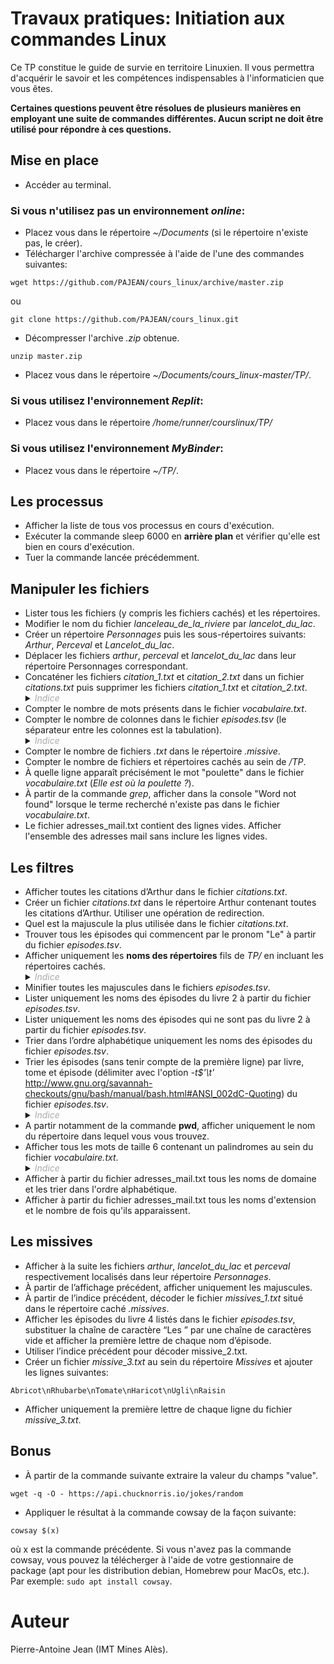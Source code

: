 # Travaux pratiques: Initiation aux commandes Linux

Ce TP constitue le guide de survie en territoire Linuxien. Il vous permettra d'acquérir le savoir et les compétences indispensables à l'informaticien que vous êtes.

**Certaines questions peuvent être résolues de plusieurs manières en employant une suite de commandes différentes. Aucun script ne doit être utilisé pour répondre à ces questions.**

## Mise en place

* Accéder au terminal.

### Si vous n'utilisez pas un environnement *online*:

* Placez vous dans le répertoire *~/Documents* (si le répertoire n'existe pas, le créer).
* Télécharger l'archive compressée à l'aide de l'une des commandes suivantes:

```
wget https://github.com/PAJEAN/cours_linux/archive/master.zip
```
ou

```
git clone https://github.com/PAJEAN/cours_linux.git
```

* Décompresser l'archive *.zip* obtenue.

```
unzip master.zip
```

* Placez vous dans le répertoire *~/Documents/cours_linux-master/TP/*.

### Si vous utilisez l'environnement *Replit*:
* Placez vous dans le répertoire */home/runner/courslinux/TP/*

### Si vous utilisez l'environnement *MyBinder*:
* Placez vous dans le répertoire *~/TP/*.

## Les processus

* Afficher la liste de tous vos processus en cours d'exécution.
* Exécuter la commande sleep 6000 en **arrière plan** et vérifier qu'elle est bien en cours d'exécution.
* Tuer la commande lancée précédemment.

## Manipuler les fichiers

* Lister tous les fichiers (y compris les fichiers cachés) et les répertoires. 
* Modifier le nom du fichier *lanceleau_de_la_riviere* par *lancelot_du_lac*.
* Créer un répertoire *Personnages* puis les sous-répertoires suivants: *Arthur*, *Perceval* et *Lancelot_du_lac*.
* Déplacer les fichiers *arthur*, *perceval* et *lancelot_du_lac* dans leur répertoire Personnages correspondant.
* Concaténer les fichiers *citation_1.txt* et *citation_2.txt* dans un fichier *citations.txt* puis supprimer les fichiers *citation_1.txt* et *citation_2.txt*.
    <details>
        <summary><i style="color:#aaa">Indice</i></summary> 
        <i>Redirections des flux E/S.</i>
    </details>
* Compter le nombre de mots présents dans le fichier *vocabulaire.txt*.
* Compter le nombre de colonnes dans le fichier *episodes.tsv* (le séparateur entre les colonnes est la tabulation).
    <details>
        <summary><i style="color:#aaa">Indice</i></summary> 
        <i>Une tabulation est symbolisée par le caractère <b>\t</b> et un saut de ligne par le caractère <b>\n</b>.</i>
    </details>
* Compter le nombre de fichiers *.txt* dans le répertoire *.missive*.
* Compter le nombre de fichiers et répertoires cachés au sein de */TP*.
* À quelle ligne apparaît précisément le mot "poulette" dans le fichier *vocabulaire.txt* (*Elle est où la poulette ?*).
* À partir de la commande *grep*, afficher dans la console "Word not found" lorsque le terme recherché n'existe pas dans le fichier *vocabulaire.txt*.
* Le fichier adresses_mail.txt contient des lignes vides. Afficher l'ensemble des adresses mail sans inclure les lignes vides.

## Les filtres
* Afficher toutes les citations d’Arthur dans le fichier *citations.txt*.
* Créer un fichier *citations.txt* dans le répertoire Arthur contenant toutes les citations d’Arthur. Utiliser une opération de redirection.
* Quel est la majuscule la plus utilisée dans le fichier *citations.txt*.
* Trouver tous les épisodes qui commencent par le pronom "Le" à partir du fichier *episodes.tsv*.
* Afficher uniquement les **noms des répertoires** fils de *TP/* en incluant les répertoires cachés.
    <details>
        <summary><i style="color:#aaa">Indice</i></summary> 
        <i>L'option -F de ls ajoute un indicateur aux entrées.</i>
    </details>
* Minifier toutes les majuscules dans le fichiers *episodes.tsv*.
* Lister uniquement les noms des épisodes du livre 2 à partir du fichier *episodes.tsv*.
* Lister uniquement les noms des épisodes qui ne sont pas du livre 2 à partir du fichier *episodes.tsv*.
* Trier dans l’ordre alphabétique uniquement les noms des épisodes du fichier *episodes.tsv*.
* Trier les épisodes (sans tenir compte de la première ligne) par livre, tome et épisode (délimiter avec l'option *-t$'\t'* http://www.gnu.org/savannah-checkouts/gnu/bash/manual/bash.html#ANSI_002dC-Quoting) du fichier *episodes.tsv*.
    <details>
        <summary><i style="color:#aaa">Indice</i></summary> 
        <i>L'option -k suivie d'un numéro de colonne permet de trier selon une colonne spécifique (l'option peut être employée plusieurs fois).</i>
    </details>
* A partir notamment de la commande **pwd**, afficher uniquement le nom du répertoire dans lequel vous vous trouvez.
* Afficher tous les mots de taille 6 contenant un palindromes au sein du fichier *vocabulaire.txt*.
    <details>
        <summary><i style="color:#aaa">Indice</i></summary> 
        <i>L’expression « (.)\1 » représente le motif « un caractère répété ».</i>
    </details>
* Afficher à partir du fichier adresses_mail.txt tous les noms de domaine et les trier dans l'ordre alphabétique.
* Afficher à partir du fichier adresses_mail.txt tous les noms d'extension et le nombre de fois qu'ils apparaissent.


## Les missives

* Afficher à la suite les fichiers *arthur*, *lancelot_du_lac* et *perceval* respectivement localisés dans leur répertoire *Personnages*.
* À partir de l’affichage précédent, afficher uniquement les majuscules.
* À partir de l’indice précédent, décoder le fichier *missives_1.txt* situé dans le répertoire caché *.missives*.
* Afficher les épisodes du livre 4 listés dans le fichier *episodes.tsv*, substituer la chaîne de caractère “Les ” par une chaîne de caractères vide et afficher la première lettre de chaque nom d’épisode.
* Utiliser l’indice précédent pour décoder missive_2.txt.
* Créer un fichier *missive_3.txt* au sein du répertoire *Missives* et ajouter les lignes suivantes:

`Abricot\nRhubarbe\nTomate\nHaricot\nUgli\nRaisin`

* Afficher uniquement la première lettre de chaque ligne du fichier *missive_3.txt*.

## Bonus

* À partir de la commande suivante extraire la valeur du champs "value".

`wget -q -O - https://api.chucknorris.io/jokes/random`

* Appliquer le résultat à la commande cowsay de la façon suivante:

`cowsay $(x)`

où x est la commande précédente. Si vous n'avez pas la commande cowsay, vous pouvez la télécherger à l'aide de votre gestionnaire de package (apt pour les distribution debian, Homebrew pour MacOs, etc.). Par exemple: `sudo apt install cowsay`.

# Auteur

Pierre-Antoine Jean (IMT Mines Alès).